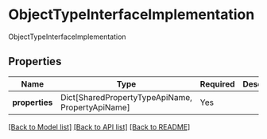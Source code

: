 # ObjectTypeInterfaceImplementation

ObjectTypeInterfaceImplementation

## Properties
| Name | Type | Required | Description |
| ------------ | ------------- | ------------- | ------------- |
**properties** | Dict[SharedPropertyTypeApiName, PropertyApiName] | Yes |  |


[[Back to Model list]](../../../README.md#models-v1-link) [[Back to API list]](../../README.md#documentation-for-api-endpoints) [[Back to README]](../../README.md)

